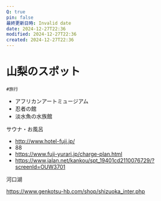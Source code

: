 ```yaml
---
Q: true
pin: false
最終更新日時: Invalid date
date: 2024-12-27T22:36
modified: 2024-12-27T22:36
created: 2024-12-27T22:36
---
```

# 山梨のスポット

`#旅行`

- アフリカンアートミュージアム
- 忍者の館
- 淡水魚の水族館

サウナ・お風呂

- http://www.hotel-fuji.jp/  
- 88  
- https://www.fuji-yurari.jp/charge-plan.html  
- https://www.jalan.net/kankou/spt_19401cd2110076729/?screenId=OUW3701  

河口湖

https://www.genkotsu-hb.com/shop/shizuoka_inter.php